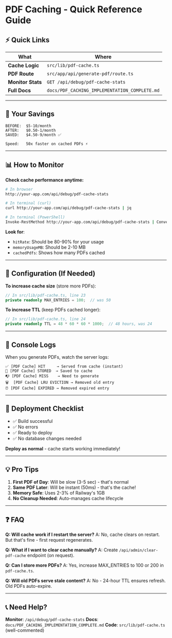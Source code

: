 # PDF Caching - Quick Reference Guide

## ⚡ Quick Links

| What | Where |
|------|-------|
| **Cache Logic** | `src/lib/pdf-cache.ts` |
| **PDF Route** | `src/app/api/generate-pdf/route.ts` |
| **Monitor Stats** | `GET /api/debug/pdf-cache-stats` |
| **Full Docs** | `docs/PDF_CACHING_IMPLEMENTATION_COMPLETE.md` |

---

## 🎯 Your Savings

```
BEFORE:  $5-10/month
AFTER:   $0.50-1/month
SAVED:   $4.50-9/month ✅

Speed:   50x faster on cached PDFs ⚡
```

---

## 📊 How to Monitor

**Check cache performance anytime:**

```bash
# In browser
http://your-app.com/api/debug/pdf-cache-stats

# In terminal (curl)
curl http://your-app.com/api/debug/pdf-cache-stats | jq

# In terminal (PowerShell)
Invoke-RestMethod http://your-app.com/api/debug/pdf-cache-stats | ConvertTo-Json
```

**Look for**:
- `hitRate`: Should be 80-90% for your usage
- `memoryUsageMB`: Should be 2-10 MB
- `cachedPdfs`: Shows how many PDFs cached

---

## 🔧 Configuration (If Needed)

**To increase cache size** (store more PDFs):
```typescript
// In src/lib/pdf-cache.ts, line 23
private readonly MAX_ENTRIES = 100;  // was 50
```

**To increase TTL** (keep PDFs cached longer):
```typescript
// In src/lib/pdf-cache.ts, line 24
private readonly TTL = 48 * 60 * 60 * 1000;  // 48 hours, was 24
```

---

## 📝 Console Logs

When you generate PDFs, watch the server logs:

```
✅ [PDF Cache] HIT     → Served from cache (instant)
💾 [PDF Cache] STORED  → Saved to cache
📭 [PDF Cache] MISS    → Need to generate
🗑️  [PDF Cache] LRU EVICTION → Removed old entry
⏰ [PDF Cache] EXPIRED → Removed expired entry
```

---

## 🚀 Deployment Checklist

- ✅ Build successful
- ✅ No errors
- ✅ Ready to deploy
- ✅ No database changes needed

**Deploy as normal** - cache starts working immediately!

---

## 💡 Pro Tips

1. **First PDF of Day**: Will be slow (3-5 sec) - that's normal
2. **Same PDF Later**: Will be instant (50ms) - that's the cache!
3. **Memory Safe**: Uses 2-3% of Railway's 1GB
4. **No Cleanup Needed**: Auto-manages cache lifecycle

---

## ❓ FAQ

**Q: Will cache work if I restart the server?**
A: No, cache clears on restart. But that's fine - first request regenerates.

**Q: What if I want to clear cache manually?**
A: Create `/api/admin/clear-pdf-cache` endpoint (on request).

**Q: Can I store more PDFs?**
A: Yes, increase MAX_ENTRIES to 100 or 200 in `pdf-cache.ts`.

**Q: Will old PDFs serve stale content?**
A: No - 24-hour TTL ensures refresh. Old PDFs auto-expire.

---

## 📞 Need Help?

**Monitor**: `/api/debug/pdf-cache-stats`
**Docs**: `docs/PDF_CACHING_IMPLEMENTATION_COMPLETE.md`
**Code**: `src/lib/pdf-cache.ts` (well-commented)

